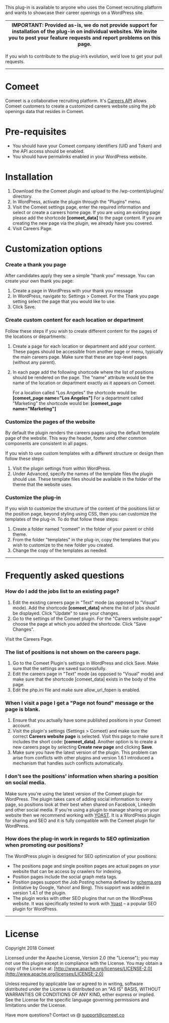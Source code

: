 This plug-in is available to anyone who uses the Comeet recruiting platform and wants to showcase their career openings on a WordPress site. 

| IMPORTANT: Provided as-is, we do not provide support for installation of the plug-in on individual websites. We invite you to post your feature requests and report problems on this page.  |
| ------ |

If you wish to contribute to the plug-in’s evolution, we’d love to get your pull requests.

---------------------------------------------------------------------------------------------------------------------------------------------------------------------------------------------------------------------------



# Comeet

Comeet is a collaborative recruiting platform. It's [Careers API](http://support.comeet.co/knowledgebase/careers-api/) allows Comeet customers to create a customized careers website using the job openings data that resides in Comeet.

# Pre-requisites
 - You should have your Comeet company identifiers (UID and Token) and the API access should be enabled.
 - You should have permalinks enabled in your WordPress website.
 
# Installation

1. Download the  the Comeet plugin and upload to the /wp-content/plugins/ directory.
2. In WordPress, activate the plugin through the "Plugins" menu.
3. Visit the Comeet settings page, enter the required information and select or create a careers home page. If you are using an existing page please add the shortcode **\[comeet_data\]** to the page content. If you are creating the new page via the plugin, we already have you covered.
4. Visit Careers Page.


# Customization options

### Create a thank you page
After candidates apply they see a simple "thank you" message. You can create your own thank you page:

1. Create a page in WordPress with your thank you message
2. In WordPress, navigate to: Settings > Comeet. For the Thank you page setting select the page that you would like to use.
3. Click Save.


### Create custom content for each location or department
Follow these steps if you wish to create different content for the pages of the locations or departments:

1. Create a page for each location or department and add your content. These pages should be accessible from another page or menu, typically the main careers page. Make sure that these are top-level pages (without any parent).
2. In each page add the following shortcode where the list of positions should be rendered on the page. The "name" attribute would be the name of the location or department exactly as it appears on Comeet.

    For a location called "Los Angeles" the shortcode would be:
    **\[comeet_page name="Los Angeles"\]**
    For a department called "Marketing" the shortcode would be:
    **\[comeet_page name="Marketing"\]**
    
### Customize the pages of the website
By default the plugin renders the careers pages using the default template page of the website. This way the header, footer and other common components are consistent in all pages.

If you wish to use custom templates with a different structure or design then follow these steps:

1. Visit the plugin settings from within WordPress.
2. Under Advanced, specify the names of the template files the plugin should use. These template files should be available in the folder of the theme that the website uses.


### Customize the plug-in
If you wish to customize the structure of the content of the positions list or the position page, beyond styling using CSS, then you can customize the templates of the plug-in. To do that follow these steps:

1. Create a folder named "comeet" in the folder of your parent or child theme.
2. From the folder "templates" in the plug-in, copy the templates that you wish to customize to the new folder you created.
3. Change the copy of the templates as needed.

---------------------------------------------------------------------------------------------------------------------------------------------------------------------------------------------------------------------------

# Frequently asked questions

### How do I add the jobs list to an existing page?

1. Edit the existing careers page in "Text" mode (as opposed to "Visual" mode). Add the shortcode **\[comeet_data\]** where the list of jobs should be displayed. Click "Update" to save your changes.
2. Go to the settings of the Comeet plugin. For the "Careers website page" choose the page at which you added the shortcode. Click "Save Changes".

Visit the Careers Page.

### The list of positions is not shown on the careers page.

1. Go to the Comeet Plugin's settings in WordPress and click Save. Make sure that the settings are saved successfully.
2. Edit the careers page in "Text" mode (as opposed to "Visual" mode) and make sure that the shortcode \[comeet_data\] exists in the body of the page.
3. Edit the php.ini file and make sure allow_url_fopen is enabled.


### When I visit a page I get a "Page not found" message or the page is blank.
1. Ensure that you actually have some published positions in your Comeet account.
2. Visit the plugin's settings (Settings > Comeet) and make sure the correct **Careers website page** is selected. Visit this page to make sure it includes the short code: **\[comeet_data\]**. Another option is to create a new careers page by selecting **Create new page** and clicking **Save**.
3. Make sure you have the latest version of the plugin. This problem can arise from conflicts with other plugins and version 1.6.1 introduced a mechanism that handles such conflicts automatically.


### I don't see the positions' information when sharing a position on social media.

Make sure you're using the latest version of the Comeet plugin for WordPress. The plugin takes care of adding social information to every page, so positions look at their best when shared on Facebook, LinkedIn and other social media.
If you're using a plugin to manage sharing on your website then we recommend working with [YOAST](https://yoast.com/wordpress/plugins/seo/). It is a WordPress plugin for sharing and SEO and it is fully compatible with the Comeet plugin for WordPress.


### How does the plug-in work in regards to SEO optimization when promoting our positions?

The WordPress plugin is designed for SEO optimization of your positions:

- The positions page and single position pages are actual pages on your website that can be access by crawlers for indexing.
- Position pages include the social graph meta tags.
- Position pages support the Job Posting schema defined by [schema.org](http://schema.org/) (initiative by Google, Yahoo! and Bing). This support was added in version 1.4.1 of the plugin.
- The plugin works with other SEO plugins that run on the WordPress website. It was specifically tested to work with [Yoast](https://yoast.com/wordpress/plugins/seo/) – a popular SEO plugin for WordPress.

---------------------------------------------------------------------------------------------------------------------------------------------------------------------------------------------------------------------------

# License

Copyright 2018 Comeet


Licensed under the Apache License, Version 2.0 (the "License");
you may not use this plugin except in compliance with the License.
You may obtain a copy of the License at:
[http://www.apache.org/licenses/LICENSE-2.0](http://www.apache.org/licenses/LICENSE-2.0)

Unless required by applicable law or agreed to in writing, software distributed under the License is distributed on an "AS IS" BASIS, WITHOUT WARRANTIES OR CONDITIONS OF ANY KIND, either express or implied.
See the License for the specific language governing permissions and limitations under the License.

Have more questions? Contact us @ [support@comeet.co](mailto:support@commet.co)


 



